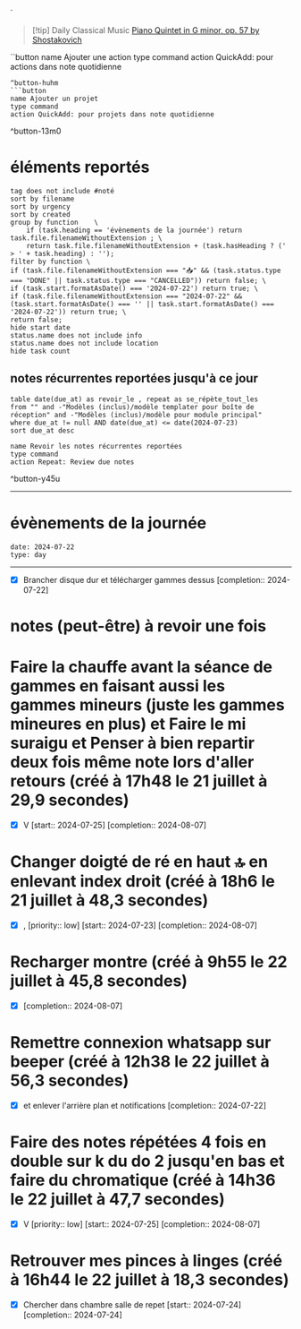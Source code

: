 
`

> [!tip] Daily Classical Music
> [Piano Quintet in G minor, op. 57 by Shostakovich](https://www.youtube.com/watch?v=UEPiqK-jqTc)

``button
name Ajouter une action
type command
action QuickAdd: pour actions dans note quotidienne
```
^button-huhm
```button
name Ajouter un projet
type command
action QuickAdd: pour projets dans note quotidienne
```
^button-13m0
# éléments reportés
```tasks
tag does not include #noté 
sort by filename 
sort by urgency 
sort by created 
group by function    \
	if (task.heading == 'évènements de la journée') return task.file.filenameWithoutExtension ; \
    return task.file.filenameWithoutExtension + (task.hasHeading ? (' > ' + task.heading) : '');
filter by function \
if (task.file.filenameWithoutExtension === "📥" && (task.status.type === "DONE" || task.status.type === "CANCELLED")) return false; \
if (task.start.formatAsDate() === '2024-07-22') return true; \
if (task.file.filenameWithoutExtension === "2024-07-22" && (task.start.formatAsDate() === '' || task.start.formatAsDate() === '2024-07-22')) return true; \
return false;
hide start date
status.name does not include info
status.name does not include location
hide task count
```

## notes récurrentes reportées jusqu'à ce jour
```dataview
table date(due_at) as revoir_le , repeat as se_répète_tout_les
from "" and -"Modèles (inclus)/modèle templater pour boîte de réception" and -"Modèles (inclus)/modèle pour module principal"
where due_at != null AND date(due_at) <= date(2024-07-23)
sort due_at desc
```

```button
name Revoir les notes récurrentes reportées
type command
action Repeat: Review due notes
```
^button-y45u
___
# évènements de la journée
```gEvent
date: 2024-07-22
type: day
```
___
- [X] Brancher disque dur et télécharger gammes dessus  [completion:: 2024-07-22]

# notes (peut-être) à revoir une fois


# Faire la chauffe avant la séance de gammes en faisant aussi les gammes mineurs (juste les gammes mineures en plus)  et Faire le mi suraigu et Penser à bien repartir deux fois même note lors d'aller retours (créé à 17h48 le 21 juillet à 29,9 secondes) 
- [X] V  [start:: 2024-07-25]  [completion:: 2024-08-07]


# Changer doigté de ré en haut 🔝 en enlevant index droit (créé à 18h6 le 21 juillet à 48,3 secondes) 
- [X] ,  [priority:: low]  [start:: 2024-07-23]  [completion:: 2024-08-07]


# Recharger montre (créé à 9h55 le 22 juillet à 45,8 secondes) 
- [X]   [completion:: 2024-08-07]


# Remettre connexion whatsapp sur beeper (créé à 12h38 le 22 juillet à 56,3 secondes) 
- [X] et enlever l'arrière plan et notifications  [completion:: 2024-07-22]


# Faire des notes répétées 4 fois en double sur k du do 2 jusqu'en bas et faire du chromatique (créé à 14h36 le 22 juillet à 47,7 secondes) 
- [X] V  [priority:: low]  [start:: 2024-07-25]  [completion:: 2024-08-07]


# Retrouver mes pinces à linges (créé à 16h44 le 22 juillet à 18,3 secondes) 
- [X] Chercher dans chambre salle de repet  [start:: 2024-07-24]  [completion:: 2024-07-24]